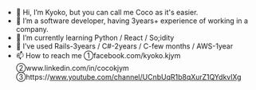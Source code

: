 - 👋 Hi, I’m Kyoko, but you can call me Coco as it's easier.
- 👀 I’m a software developer, having 3years+ experience of working in a company.
- 🌱 I’m currently learning Python / React / So;idity
- 💞️ I’ve used Rails-3years / C#-2years / C-few months / AWS-1year 
- 📫 How to reach me ①facebook.com/kyoko.kjym　②www.linkedin.com/in/cocokjym　③https://www.youtube.com/channel/UCnbUqR1b8qXurZ1QYdkvlXg
